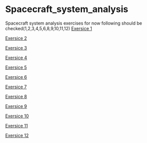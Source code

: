 # Spacecraft_system_analysis
Spacecraft system analysis exercises
for now following should be checked(1,2,3,4,5,6,8,9,10,11,12)
[Exersice 1]()

[Exersice 2]()

[Exersice 3]()

[Exersice 4]()

[Exersice 5]()

[Exersice 6]()

[Exersice 7](https://www.overleaf.com/project/675af509b266dbfe1154d6c9)

[Exersice 8](https://www.overleaf.com/project/67637500a4fff936d7888c32)

[Exersice 9](https://www.overleaf.com/project/67824c0a5430c3a4bf1e796b)

[Exersice 10](https://www.overleaf.com/project/678e99d8e1e4b213bae33f13)

[Exersice 11](https://www.overleaf.com/project/679671f3cddc86e36224c81e)

[Exersice 12](https://www.overleaf.com/project/679b36ca870321a9097b889f)
